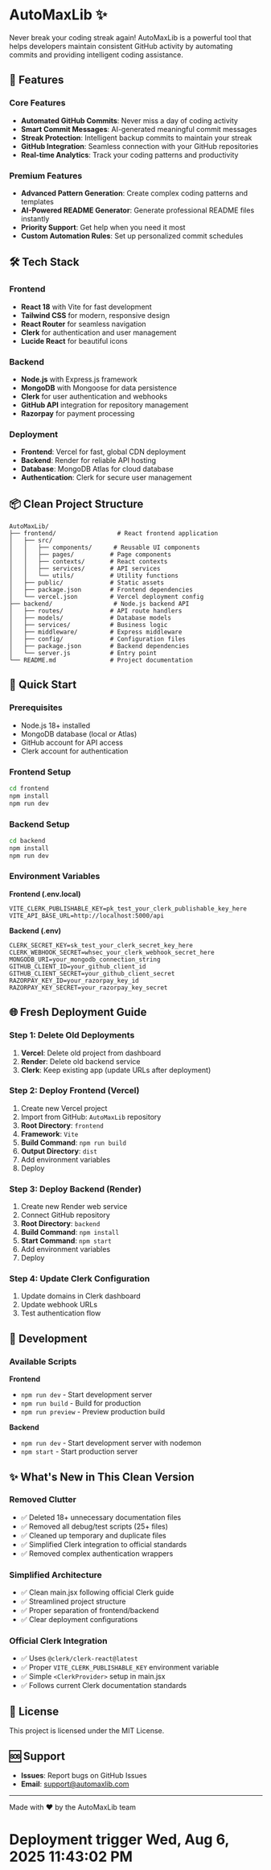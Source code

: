 # AutoMaxLib ✨

Never break your coding streak again! AutoMaxLib is a powerful tool that helps developers maintain consistent GitHub activity by automating commits and providing intelligent coding assistance.

## 🚀 Features

### Core Features
- **Automated GitHub Commits**: Never miss a day of coding activity
- **Smart Commit Messages**: AI-generated meaningful commit messages
- **Streak Protection**: Intelligent backup commits to maintain your streak
- **GitHub Integration**: Seamless connection with your GitHub repositories
- **Real-time Analytics**: Track your coding patterns and productivity

### Premium Features
- **Advanced Pattern Generation**: Create complex coding patterns and templates
- **AI-Powered README Generator**: Generate professional README files instantly
- **Priority Support**: Get help when you need it most
- **Custom Automation Rules**: Set up personalized commit schedules

## 🛠️ Tech Stack

### Frontend
- **React 18** with Vite for fast development
- **Tailwind CSS** for modern, responsive design
- **React Router** for seamless navigation
- **Clerk** for authentication and user management
- **Lucide React** for beautiful icons

### Backend
- **Node.js** with Express.js framework
- **MongoDB** with Mongoose for data persistence
- **Clerk** for user authentication and webhooks
- **GitHub API** integration for repository management
- **Razorpay** for payment processing

### Deployment
- **Frontend**: Vercel for fast, global CDN deployment
- **Backend**: Render for reliable API hosting
- **Database**: MongoDB Atlas for cloud database
- **Authentication**: Clerk for secure user management

## 📦 Clean Project Structure

```
AutoMaxLib/
├── frontend/                 # React frontend application
│   ├── src/
│   │   ├── components/      # Reusable UI components
│   │   ├── pages/          # Page components
│   │   ├── contexts/       # React contexts
│   │   ├── services/       # API services
│   │   └── utils/          # Utility functions
│   ├── public/             # Static assets
│   ├── package.json        # Frontend dependencies
│   └── vercel.json         # Vercel deployment config
├── backend/                 # Node.js backend API
│   ├── routes/             # API route handlers
│   ├── models/             # Database models
│   ├── services/           # Business logic
│   ├── middleware/         # Express middleware
│   ├── config/             # Configuration files
│   ├── package.json        # Backend dependencies
│   └── server.js           # Entry point
└── README.md               # Project documentation
```

## 🚀 Quick Start

### Prerequisites
- Node.js 18+ installed
- MongoDB database (local or Atlas)
- GitHub account for API access
- Clerk account for authentication

### Frontend Setup
```bash
cd frontend
npm install
npm run dev
```

### Backend Setup
```bash
cd backend
npm install
npm run dev
```

### Environment Variables

**Frontend (.env.local)**
```env
VITE_CLERK_PUBLISHABLE_KEY=pk_test_your_clerk_publishable_key_here
VITE_API_BASE_URL=http://localhost:5000/api
```

**Backend (.env)**
```env
CLERK_SECRET_KEY=sk_test_your_clerk_secret_key_here
CLERK_WEBHOOK_SECRET=whsec_your_clerk_webhook_secret_here
MONGODB_URI=your_mongodb_connection_string
GITHUB_CLIENT_ID=your_github_client_id
GITHUB_CLIENT_SECRET=your_github_client_secret
RAZORPAY_KEY_ID=your_razorpay_key_id
RAZORPAY_KEY_SECRET=your_razorpay_key_secret
```

## 🌐 Fresh Deployment Guide

### Step 1: Delete Old Deployments
1. **Vercel**: Delete old project from dashboard
2. **Render**: Delete old backend service
3. **Clerk**: Keep existing app (update URLs after deployment)

### Step 2: Deploy Frontend (Vercel)
1. Create new Vercel project
2. Import from GitHub: `AutoMaxLib` repository
3. **Root Directory**: `frontend`
4. **Framework**: `Vite`
5. **Build Command**: `npm run build`
6. **Output Directory**: `dist`
7. Add environment variables
8. Deploy

### Step 3: Deploy Backend (Render)
1. Create new Render web service
2. Connect GitHub repository
3. **Root Directory**: `backend`
4. **Build Command**: `npm install`
5. **Start Command**: `npm start`
6. Add environment variables
7. Deploy

### Step 4: Update Clerk Configuration
1. Update domains in Clerk dashboard
2. Update webhook URLs
3. Test authentication flow

## 🔧 Development

### Available Scripts

**Frontend**
- `npm run dev` - Start development server
- `npm run build` - Build for production
- `npm run preview` - Preview production build

**Backend**
- `npm run dev` - Start development server with nodemon
- `npm start` - Start production server

## ✨ What's New in This Clean Version

### Removed Clutter
- ✅ Deleted 18+ unnecessary documentation files
- ✅ Removed all debug/test scripts (25+ files)
- ✅ Cleaned up temporary and duplicate files
- ✅ Simplified Clerk integration to official standards
- ✅ Removed complex authentication wrappers

### Simplified Architecture
- ✅ Clean main.jsx following official Clerk guide
- ✅ Streamlined project structure
- ✅ Proper separation of frontend/backend
- ✅ Clear deployment configurations

### Official Clerk Integration
- ✅ Uses `@clerk/clerk-react@latest`
- ✅ Proper `VITE_CLERK_PUBLISHABLE_KEY` environment variable
- ✅ Simple `<ClerkProvider>` setup in main.jsx
- ✅ Follows current Clerk documentation standards

## 📄 License

This project is licensed under the MIT License.

## 🆘 Support

- **Issues**: Report bugs on GitHub Issues
- **Email**: support@automaxlib.com

---

Made with ❤️ by the AutoMaxLib team
# Deployment trigger Wed, Aug  6, 2025 11:43:02 PM
